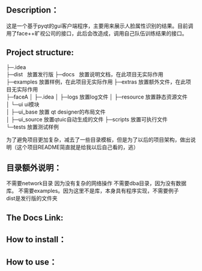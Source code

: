 ## Description：
这是一个基于pyqt的gui客户端程序，主要用来展示人脸属性识别的结果。目前调用了face++旷视公司的接口，此后会改造成，调用自己队伍训练结果的接口。

## Project structure:
├─.idea  
├─dist   放置发行版
├─docs   放置说明文档，在此项目无实际作用
├─examples  放置样例，在此项目无实际作用
├─extras   放置额外文件，在此项目无实际作用   
├─faceA
│  ├─.idea
│  ├─logs  放置log文件
│  ├─resource  放置静态资源文件    
│  └─ui       ui模块    
│      ├─ui_base   放置 qt designer的布局文件   
│      ├─ui_source 放置qtuic自动生成的文件
├─scripts  放置可执行文件   
└─tests    放置测试样例

  为了避免项目更加复杂，减去了一些目录模板，但是为了以后的项目架构，做出说明（这个项目README简直就是给我以后自己看的，逃）

## 目录额外说明：
不需要network目录 因为没有复杂的网络操作
不需要dba目录，因为没有数据库。
不需要examples。因为这里不是库，本身具有程序实现，不需要例子   
dist是发行版的文件夹


## The Docs Link:


## How to install：


## How to use：




